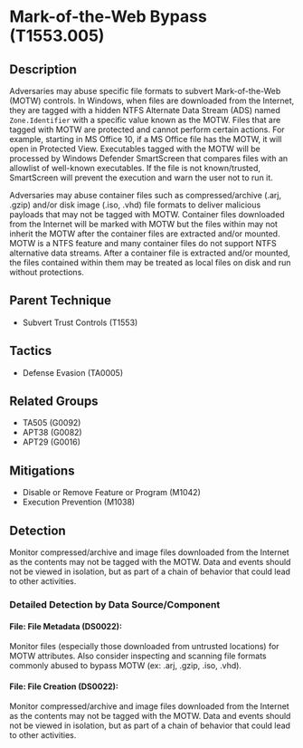 # Mark-of-the-Web Bypass (T1553.005)

## Description
Adversaries may abuse specific file formats to subvert Mark-of-the-Web (MOTW) controls. In Windows, when files are downloaded from the Internet, they are tagged with a hidden NTFS Alternate Data Stream (ADS) named ```Zone.Identifier``` with a specific value known as the MOTW. Files that are tagged with MOTW are protected and cannot perform certain actions. For example, starting in MS Office 10, if a MS Office file has the MOTW, it will open in Protected View. Executables tagged with the MOTW will be processed by Windows Defender SmartScreen that compares files with an allowlist of well-known executables. If the file is not known/trusted, SmartScreen will prevent the execution and warn the user not to run it.

Adversaries may abuse container files such as compressed/archive (.arj, .gzip) and/or disk image (.iso, .vhd) file formats to deliver malicious payloads that may not be tagged with MOTW. Container files downloaded from the Internet will be marked with MOTW but the files within may not inherit the MOTW after the container files are extracted and/or mounted. MOTW is a NTFS feature and many container files do not support NTFS alternative data streams. After a container file is extracted and/or mounted, the files contained within them may be treated as local files on disk and run without protections.

## Parent Technique
- Subvert Trust Controls (T1553)

## Tactics
- Defense Evasion (TA0005)

## Related Groups
- TA505 (G0092)
- APT38 (G0082)
- APT29 (G0016)

## Mitigations
- Disable or Remove Feature or Program (M1042)
- Execution Prevention (M1038)

## Detection
Monitor compressed/archive and image files downloaded from the Internet as the contents may not be tagged with the MOTW. Data and events should not be viewed in isolation, but as part of a chain of behavior that could lead to other activities.

### Detailed Detection by Data Source/Component
#### File: File Metadata (DS0022): 
Monitor files (especially those downloaded from untrusted locations) for MOTW attributes. Also consider inspecting and scanning file formats commonly abused to bypass MOTW (ex: .arj, .gzip, .iso, .vhd).

#### File: File Creation (DS0022): 
Monitor compressed/archive and image files downloaded from the Internet as the contents may not be tagged with the MOTW. Data and events should not be viewed in isolation, but as part of a chain of behavior that could lead to other activities.

